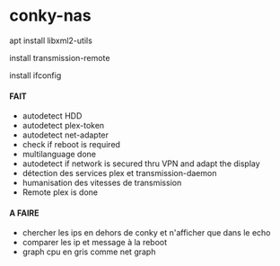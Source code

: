 # conky-nas

apt install libxml2-utils

install transmission-remote

install ifconfig

#### FAIT
- autodetect HDD
- autodetect plex-token
- autodetect net-adapter
- check if reboot is required
- multilanguage done
- autodetect if network is secured thru VPN and adapt the display
- détection des services plex et transmission-daemon
- humanisation des vitesses de transmission
- Remote plex is done

#### A FAIRE
- chercher les ips en dehors de conky et n'afficher que dans le echo
- comparer les ip et message à la reboot
- graph cpu en gris comme net graph

